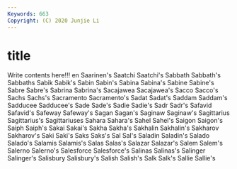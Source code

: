 ```yaml
---
Keywords: 663
Copyright: (C) 2020 Junjie Li
---
```


# title

Write contents here!!!
en 
Saarinen's 
Saatchi 
Saatchi's
Sabbath 
Sabbath's 
Sabbaths 
Sabik 
Sabik's 
Sabin 
Sabin's 
Sabina 
Sabina's 
Sabine
Sabine's 
Sabre 
Sabre's 
Sabrina 
Sabrina's 
Sacajawea 
Sacajawea's 
Sacco 
Sacco's 
Sachs
Sachs's 
Sacramento 
Sacramento's 
Sadat 
Sadat's 
Saddam 
Saddam's 
Sadducee 
Sadducee's 
Sade
Sade's 
Sadie 
Sadie's 
Sadr 
Sadr's 
Safavid 
Safavid's 
Safeway 
Safeway's 
Sagan
Sagan's 
Saginaw 
Saginaw's 
Sagittarius 
Sagittarius's 
Sagittariuses 
Sahara 
Sahara's 
Sahel 
Sahel's
Saigon 
Saigon's 
Saiph 
Saiph's 
Sakai 
Sakai's 
Sakha 
Sakha's 
Sakhalin 
Sakhalin's
Sakharov 
Sakharov's 
Saki 
Saki's 
Saks 
Saks's 
Sal 
Sal's 
Saladin 
Saladin's
Salado 
Salado's 
Salamis 
Salamis's 
Salas 
Salas's 
Salazar 
Salazar's 
Salem 
Salem's
Salerno 
Salerno's 
Salesforce 
Salesforce's 
Salinas 
Salinas's 
Salinger 
Salinger's 
Salisbury 
Salisbury's
Salish 
Salish's 
Salk 
Salk's 
Sallie 
Sallie's 
